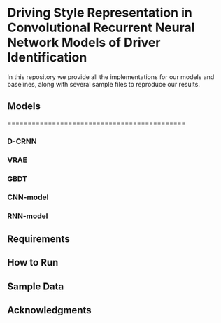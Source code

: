 # Driving Style Representation in Convolutional Recurrent Neural Network Models of Driver Identification

In this repository we provide all the implementations for our models and baselines, along with several sample files to reproduce our results. 

## Models
============================================
### D-CRNN

### VRAE

### GBDT

### CNN-model

### RNN-model


## Requirements


## How to Run


## Sample Data


## Acknowledgments 

